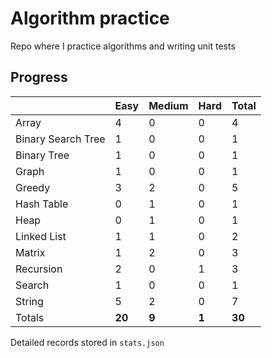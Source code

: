 # Algorithm practice

Repo where I practice algorithms and writing unit tests

<!-- note: currently i am not testing for python, as i have not (yet) learned any python testing frameworks. -->
<!-- todo: display the json data in some online visualization (probably with github pages). -->

## Progress

<!-- { javascript: 19, python: 10, both: 1 } -->
| |Easy|Medium|Hard|Total|
|-|-|-|-|-|
|Array|4|0|0|4|
|Binary Search Tree|1|0|0|1|
|Binary Tree|1|0|0|1|
|Graph|1|0|0|1|
|Greedy|3|2|0|5|
|Hash Table|0|1|0|1|
|Heap|0|1|0|1|
|Linked List|1|1|0|2|
|Matrix|1|2|0|3|
|Recursion|2|0|1|3|
|Search|1|0|0|1|
|String|5|2|0|7|
|Totals|**20**|**9**|**1**|**30**|

Detailed records stored in `stats.json`
